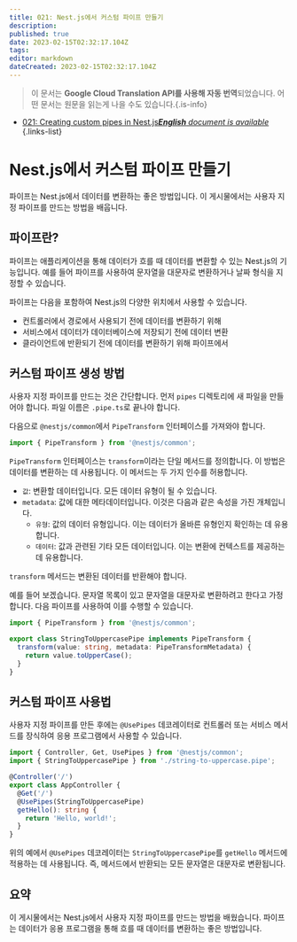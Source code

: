```yaml
---
title: 021: Nest.js에서 커스텀 파이프 만들기
description: 
published: true
date: 2023-02-15T02:32:17.104Z
tags: 
editor: markdown
dateCreated: 2023-02-15T02:32:17.104Z
---
```


> 이 문서는 **Google Cloud Translation API를 사용해 자동 번역**되었습니다.
어떤 문서는 원문을 읽는게 나을 수도 있습니다.{.is-info}



- [021: Creating custom pipes in Nest.js***English** document is available*](/en/Knowledge-base/Nest-js/Learning/021-creating-custom-pipes-in-nest-js)
{.links-list}


# Nest.js에서 커스텀 파이프 만들기

파이프는 Nest.js에서 데이터를 변환하는 좋은 방법입니다. 이 게시물에서는 사용자 지정 파이프를 만드는 방법을 배웁니다.

## 파이프란?

파이프는 애플리케이션을 통해 데이터가 흐를 때 데이터를 변환할 수 있는 Nest.js의 기능입니다. 예를 들어 파이프를 사용하여 문자열을 대문자로 변환하거나 날짜 형식을 지정할 수 있습니다.

파이프는 다음을 포함하여 Nest.js의 다양한 위치에서 사용할 수 있습니다.

- 컨트롤러에서 경로에서 사용되기 전에 데이터를 변환하기 위해
- 서비스에서 데이터가 데이터베이스에 저장되기 전에 데이터 변환
- 클라이언트에 반환되기 전에 데이터를 변환하기 위해 파이프에서

## 커스텀 파이프 생성 방법

사용자 지정 파이프를 만드는 것은 간단합니다. 먼저 `pipes` 디렉토리에 새 파일을 만들어야 합니다. 파일 이름은 `.pipe.ts`로 끝나야 합니다.

다음으로 `@nestjs/common`에서 `PipeTransform` 인터페이스를 가져와야 합니다.

```typescript
import { PipeTransform } from '@nestjs/common';
```

`PipeTransform` 인터페이스는 `transform`이라는 단일 메서드를 정의합니다. 이 방법은 데이터를 변환하는 데 사용됩니다. 이 메서드는 두 가지 인수를 허용합니다.

- `값`: 변환할 데이터입니다. 모든 데이터 유형이 될 수 있습니다.
- `metadata`: 값에 대한 메타데이터입니다. 이것은 다음과 같은 속성을 가진 개체입니다.
  - `유형`: 값의 데이터 유형입니다. 이는 데이터가 올바른 유형인지 확인하는 데 유용합니다.
  - `데이터`: 값과 관련된 기타 모든 데이터입니다. 이는 변환에 컨텍스트를 제공하는 데 유용합니다.

`transform` 메서드는 변환된 데이터를 반환해야 합니다.

예를 들어 보겠습니다. 문자열 목록이 있고 문자열을 대문자로 변환하려고 한다고 가정합니다. 다음 파이프를 사용하여 이를 수행할 수 있습니다.

```typescript
import { PipeTransform } from '@nestjs/common';

export class StringToUppercasePipe implements PipeTransform {
  transform(value: string, metadata: PipeTransformMetadata) {
    return value.toUpperCase();
  }
}
```

## 커스텀 파이프 사용법

사용자 지정 파이프를 만든 후에는 `@UsePipes` 데코레이터로 컨트롤러 또는 서비스 메서드를 장식하여 응용 프로그램에서 사용할 수 있습니다.

```typescript
import { Controller, Get, UsePipes } from '@nestjs/common';
import { StringToUppercasePipe } from './string-to-uppercase.pipe';

@Controller('/')
export class AppController {
  @Get('/')
  @UsePipes(StringToUppercasePipe)
  getHello(): string {
    return 'Hello, world!';
  }
}
```

위의 예에서 `@UsePipes` 데코레이터는 `StringToUppercasePipe`를 `getHello` 메서드에 적용하는 데 사용됩니다. 즉, 메서드에서 반환되는 모든 문자열은 대문자로 변환됩니다.

## 요약

이 게시물에서는 Nest.js에서 사용자 지정 파이프를 만드는 방법을 배웠습니다. 파이프는 데이터가 응용 프로그램을 통해 흐를 때 데이터를 변환하는 좋은 방법입니다.
